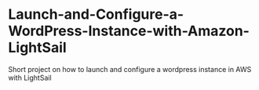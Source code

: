# Launch-and-Configure-a-WordPress-Instance-with-Amazon-LightSail
Short project on how to launch and configure a wordpress instance in AWS with LightSail
